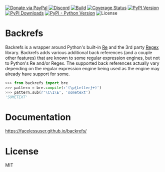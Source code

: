 [![Donate via PayPal][donate-image]][donate-link]
[![Discord][discord-image]][discord-link]
[![Build][github-ci-image]][github-ci-link]
[![Coverage Status][codecov-image]][codecov-link]
[![PyPI Version][pypi-image]][pypi-link]
[![PyPI Downloads][pypi-down]][pypi-link]
[![PyPI - Python Version][python-image]][pypi-link]
![License][license-image-mit]

# Backrefs

Backrefs is a wrapper around Python's built-in [Re][re] and the 3rd party [Regex][regex] library.  Backrefs adds various
additional back references (and a couple other features) that are known to some regular expression engines, but not to
Python's Re and/or Regex.  The supported back references actually vary depending on the regular expression engine being
used as the engine may already have support for some.

```python
>>> from backrefs import bre
>>> pattern = bre.compile(r'(\p{Letter}+)')
>>> pattern.sub(r'\C\1\E', 'sometext')
'SOMETEXT'
```

# Documentation

https://facelessuser.github.io/backrefs/

# License

MIT

[github-ci-image]: https://github.com/facelessuser/backrefs/workflows/build/badge.svg?branch=master&event=push
[github-ci-link]: https://github.com/facelessuser/backrefs/actions?query=workflow%3Abuild+branch%3Amaster
[discord-image]: https://img.shields.io/discord/678289859768745989?logo=discord&logoColor=aaaaaa&color=mediumpurple&labelColor=333333
[discord-link]:https://discord.gg/TWs8Tgr
[codecov-image]: https://img.shields.io/codecov/c/github/facelessuser/backrefs/master.svg?logo=codecov&logoColor=aaaaaa&labelColor=333333
[codecov-link]: https://codecov.io/github/facelessuser/backrefs
[pypi-image]: https://img.shields.io/pypi/v/backrefs.svg?logo=pypi&logoColor=aaaaaa&labelColor=333333
[pypi-down]: https://img.shields.io/pypi/dm/backrefs.svg?logo=pypi&logoColor=aaaaaa&labelColor=333333
[pypi-link]: https://pypi.python.org/pypi/backrefs
[python-image]: https://img.shields.io/pypi/pyversions/backrefs?logo=python&logoColor=aaaaaa&labelColor=333333
[license-image-mit]: https://img.shields.io/badge/license-MIT-blue.svg?labelColor=333333
[donate-image]: https://img.shields.io/badge/Donate-PayPal-3fabd1?logo=paypal
[donate-link]: https://www.paypal.me/facelessuser

[re]: https://docs.python.org/3/library/re.html
[regex]: https://pypi.python.org/pypi/regex
